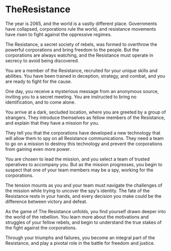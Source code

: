 # TheResistance


The year is 2065, and the world is a vastly different place. Governments have collapsed, corporations rule the world, and resistance movements have risen to fight against the oppressive regimes.

The Resistance, a secret society of rebels, was formed to overthrow the powerful corporations and bring freedom to the people. But the corporations are always watching, and the Resistance must operate in secrecy to avoid being discovered.

You are a member of the Resistance, recruited for your unique skills and abilities. You have been trained in deception, strategy, and combat, and you are ready to fight for the cause.

One day, you receive a mysterious message from an anonymous source, inviting you to a secret meeting. You are instructed to bring no identification, and to come alone.

You arrive at a dark, secluded location, where you are greeted by a group of strangers. They introduce themselves as fellow members of the Resistance, and explain that they have a mission for you.

They tell you that the corporations have developed a new technology that will allow them to spy on all Resistance communications. They need a team to go on a mission to destroy this technology and prevent the corporations from gaining even more power.

You are chosen to lead the mission, and you select a team of trusted operatives to accompany you. But as the mission progresses, you begin to suspect that one of your team members may be a spy, working for the corporations.

The tension mounts as you and your team must navigate the challenges of the mission while trying to uncover the spy's identity. The fate of the Resistance rests in your hands, and every decision you make could be the difference between victory and defeat.

As the game of The Resistance unfolds, you find yourself drawn deeper into the world of the rebellion. You learn more about the motivations and struggles of your fellow rebels, and begin to understand the true stakes of the fight against the corporations.

Through your triumphs and failures, you become an integral part of the Resistance, and play a pivotal role in the battle for freedom and justice.
